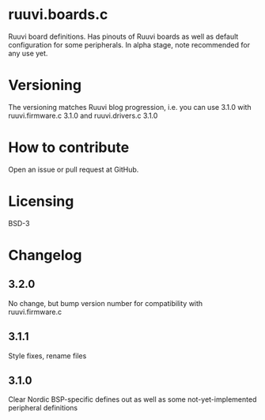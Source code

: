 # ruuvi.boards.c
Ruuvi board definitions. Has pinouts of Ruuvi boards as well as default configuration for some peripherals.
In alpha stage, note recommended for any use yet.

# Versioning
The versioning matches Ruuvi blog progression, i.e. you can use 3.1.0 with ruuvi.firmware.c 3.1.0 and ruuvi.drivers.c 3.1.0

# How to contribute
Open an issue or pull request at GitHub.

# Licensing
BSD-3

# Changelog
## 3.2.0
No change, but bump version number for compatibility with ruuvi.firmware.c

## 3.1.1 
Style fixes, rename files

## 3.1.0 
Clear Nordic BSP-specific defines out as well as some not-yet-implemented peripheral definitions